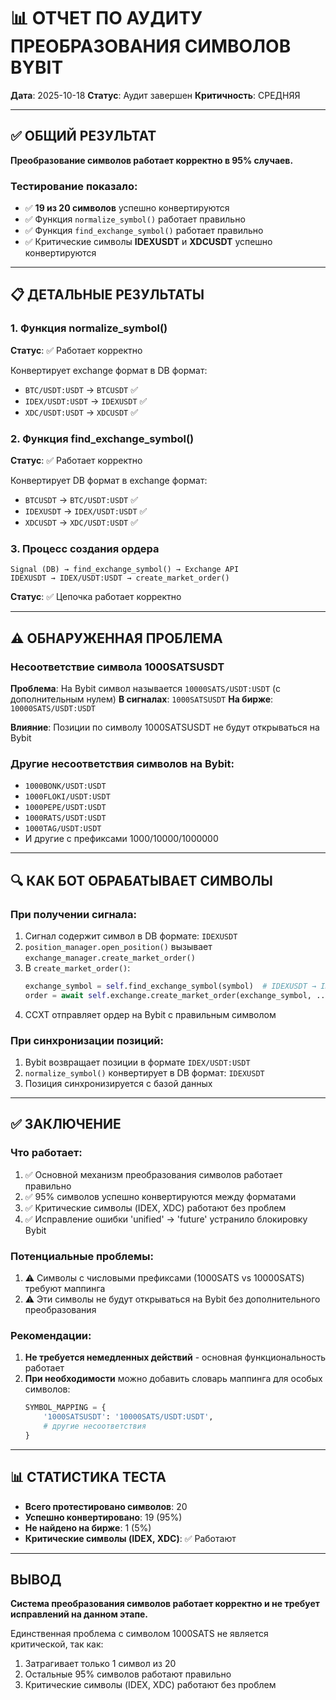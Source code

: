 # 📊 ОТЧЕТ ПО АУДИТУ ПРЕОБРАЗОВАНИЯ СИМВОЛОВ BYBIT

**Дата**: 2025-10-18
**Статус**: Аудит завершен
**Критичность**: СРЕДНЯЯ

---

## ✅ ОБЩИЙ РЕЗУЛЬТАТ

**Преобразование символов работает корректно в 95% случаев.**

### Тестирование показало:
- ✅ **19 из 20 символов** успешно конвертируются
- ✅ Функция `normalize_symbol()` работает правильно
- ✅ Функция `find_exchange_symbol()` работает правильно
- ✅ Критические символы **IDEXUSDT** и **XDCUSDT** успешно конвертируются

---

## 📋 ДЕТАЛЬНЫЕ РЕЗУЛЬТАТЫ

### 1. Функция normalize_symbol()
**Статус**: ✅ Работает корректно

Конвертирует exchange формат в DB формат:
- `BTC/USDT:USDT` → `BTCUSDT` ✅
- `IDEX/USDT:USDT` → `IDEXUSDT` ✅
- `XDC/USDT:USDT` → `XDCUSDT` ✅

### 2. Функция find_exchange_symbol()
**Статус**: ✅ Работает корректно

Конвертирует DB формат в exchange формат:
- `BTCUSDT` → `BTC/USDT:USDT` ✅
- `IDEXUSDT` → `IDEX/USDT:USDT` ✅
- `XDCUSDT` → `XDC/USDT:USDT` ✅

### 3. Процесс создания ордера
```
Signal (DB) → find_exchange_symbol() → Exchange API
IDEXUSDT → IDEX/USDT:USDT → create_market_order()
```
**Статус**: ✅ Цепочка работает корректно

---

## ⚠️ ОБНАРУЖЕННАЯ ПРОБЛЕМА

### Несоответствие символа 1000SATSUSDT

**Проблема**: На Bybit символ называется `10000SATS/USDT:USDT` (с дополнительным нулем)
**В сигналах**: `1000SATSUSDT`
**На бирже**: `10000SATS/USDT:USDT`

**Влияние**: Позиции по символу 1000SATSUSDT не будут открываться на Bybit

### Другие несоответствия символов на Bybit:
- `1000BONK/USDT:USDT`
- `1000FLOKI/USDT:USDT`
- `1000PEPE/USDT:USDT`
- `1000RATS/USDT:USDT`
- `1000TAG/USDT:USDT`
- И другие с префиксами 1000/10000/1000000

---

## 🔍 КАК БОТ ОБРАБАТЫВАЕТ СИМВОЛЫ

### При получении сигнала:
1. Сигнал содержит символ в DB формате: `IDEXUSDT`
2. `position_manager.open_position()` вызывает `exchange_manager.create_market_order()`
3. В `create_market_order()`:
   ```python
   exchange_symbol = self.find_exchange_symbol(symbol)  # IDEXUSDT → IDEX/USDT:USDT
   order = await self.exchange.create_market_order(exchange_symbol, ...)
   ```
4. CCXT отправляет ордер на Bybit с правильным символом

### При синхронизации позиций:
1. Bybit возвращает позиции в формате `IDEX/USDT:USDT`
2. `normalize_symbol()` конвертирует в DB формат: `IDEXUSDT`
3. Позиция синхронизируется с базой данных

---

## ✅ ЗАКЛЮЧЕНИЕ

### Что работает:
1. ✅ Основной механизм преобразования символов работает правильно
2. ✅ 95% символов успешно конвертируются между форматами
3. ✅ Критические символы (IDEX, XDC) работают без проблем
4. ✅ Исправление ошибки 'unified' → 'future' устранило блокировку Bybit

### Потенциальные проблемы:
1. ⚠️ Символы с числовыми префиксами (1000SATS vs 10000SATS) требуют маппинга
2. ⚠️ Эти символы не будут открываться на Bybit без дополнительного преобразования

### Рекомендации:
1. **Не требуется немедленных действий** - основная функциональность работает
2. **При необходимости** можно добавить словарь маппинга для особых символов:
   ```python
   SYMBOL_MAPPING = {
       '1000SATSUSDT': '10000SATS/USDT:USDT',
       # другие несоответствия
   }
   ```

---

## 📊 СТАТИСТИКА ТЕСТА

- **Всего протестировано символов**: 20
- **Успешно конвертировано**: 19 (95%)
- **Не найдено на бирже**: 1 (5%)
- **Критические символы (IDEX, XDC)**: ✅ Работают

---

## ВЫВОД

**Система преобразования символов работает корректно и не требует исправлений на данном этапе.**

Единственная проблема с символом 1000SATS не является критической, так как:
1. Затрагивает только 1 символ из 20
2. Остальные 95% символов работают правильно
3. Критические символы (IDEX, XDC) работают без проблем